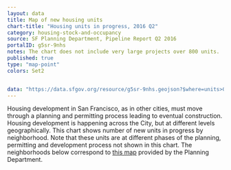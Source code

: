 ```yaml
---
layout: data
title: Map of new housing units
chart-title: "Housing units in progress, 2016 Q2"
category: housing-stock-and-occupancy
source: SF Planning Department, Pipeline Report Q2 2016
portalID: g5sr-9nhs
notes: The chart does not include very large projects over 800 units.
published: true
type: "map-point"
colors: Set2


data: "https://data.sfgov.org/resource/g5sr-9nhs.geojson?$where=units>0"
---
```

Housing development in San Francisco, as in other cities, must move through a planning and permitting process leading to eventual construction. Housing development is happening across the City, but at different levels geographically. This chart shows number of new units in progress by neighborhood. Note that these units are at different phases of the planning, permitting and development process not shown in this chart. The neighborhoods below correspond to [this map](http://www.sf-planning.org/index.aspx?page=1654) provided by the Planning Department.
